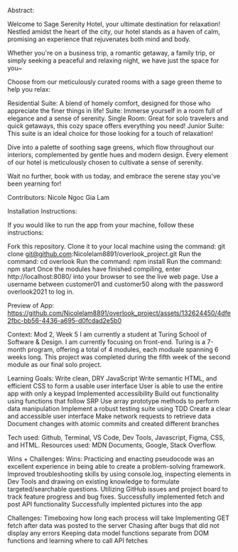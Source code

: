 Abstract:

Welcome to Sage Serenity Hotel, your ultimate destination for relaxation! Nestled amidst the heart of the city, our hotel stands as a haven of calm, promising an experience that rejuvenates both mind and body.

Whether you're on a business trip, a romantic getaway, a family trip, or simply seeking a peaceful and relaxing night, we have just the space for you~

Choose from our meticulously curated rooms with a sage green theme to help you relax:

Residential Suite: A blend of homely comfort, designed for those who appreciate the finer things in life!
Suite: Immerse yourself in a room full of elegance and a sense of serenity.
Single Room: Great for solo travelers and quick getaways, this cozy space offers everything you need!
Junior Suite: This suite is an ideal choice for those looking for a touch of relaxation!

Dive into a palette of soothing sage greens, which flow throughout our interiors, complemented by gentle hues and modern design. Every element of our hotel is meticulously chosen to cultivate a sense of serenity.

Wait no further, book with us today, and embrace the serene stay you've been yearning for!

Contributors:
Nicole Ngoc Gia Lam 

Installation Instructions:

If you would like to run the app from your machine, follow these instructions:

Fork this repository.
Clone it to your local machine using the command: git clone git@github.com:Nicolelam8891/overlook_project.git
Run the command: cd overlook
Run the command: npm install
Run the command: npm start
Once the modules have finished compiling, enter http://localhost:8080/ into your browser to see the live web page.
Use a username between customer01 and customer50 along with the password overlook2021 to log in.

Preview of App:
https://github.com/Nicolelam8891/overlook_project/assets/132624450/4dfe2fbc-bb56-4436-a695-d0fcdad2e5b0


Context: Mod 2, Week 5
I am currently a student at Turing School of Software & Design.
I am currently focusing on front-end.
Turing is a 7-month program, offering a total of 4 modules, each moduale spanning 6 weeks long.
This project was completed during the fifth week of the second module as our final solo project.

Learning Goals:
Write clean, DRY JavaScript
Write semantic HTML, and efficient CSS to form a usable user interface
User is able to use the entire app with only a keypad
Implemented accessibility 
Build out functionality using functions that follow SRP
Use array prototype methods to perform data manipulation
Implement a robust testing suite using TDD
Create a clear and accessible user interface
Make network requests to retrieve data
Document changes with atomic commits and created different branches

Tech used: Github, Terminal, VS Code, Dev Tools, Javascript, Figma, CSS, and HTML.
Resources used: MDN Documents, Google, Stack Overflow.

Wins + Challenges:
Wins: 
Practicing and enacting pseudocode was an excellent experience in being able to create a problem-solving framework.
Improved troubleshooting skills by using console.log, inspecting elements in Dev Tools and drawing on existing knowledge to formulate targeted/searchable questions. 
Utilizing GitHub issues and project board to track feature progress and bug fixes.
Successfully implemented fetch and post API functionality 
Successfully implented pictures into the app

Challenges:
Timeboxing how long each process will take
Implementing GET fetch after data was posted to the server
Chasing after bugs that did not display any errors
Keeping data model functions separate from DOM functions and learning where to call API fetches


